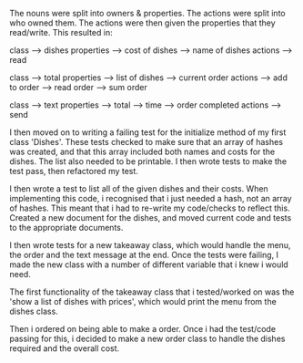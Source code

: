 The nouns were split into owners & properties.
The actions were split into who owned them.
The actions were then given the properties that they read/write.
This resulted in:

class       --> dishes
properties  --> cost of dishes
            --> name of dishes
actions     --> read

class       --> total
properties  --> list of dishes
            --> current order
actions     --> add to order
            --> read order
            --> sum order

class       --> text
properties  --> total
            --> time
            --> order completed
actions     --> send


I then moved on to writing a failing test for the initialize method of my first class 'Dishes'. These tests checked to make sure that an array of hashes was created, and that this array included both names and costs for the dishes. The list also needed to be printable.
I then wrote tests to make the test pass, then refactored my test.

I then wrote a test to list all of the given dishes and their costs. When implementing this code, i recognised that i just needed a hash, not an array of hashes. This meant that i had to re-write my code/checks to reflect this.
Created a new document for the dishes, and moved current code and tests to the appropriate documents.

I then wrote tests for a new takeaway class, which would handle the menu, the order and the text message at the end. Once the tests were failing, I made the new class with a number of different variable that i knew i would need.

The first functionality of the takeaway class that i tested/worked on was the 'show  a list of dishes with prices', which would print the menu from the dishes class.

Then i ordered on being able to make a order. Once i had the test/code passing for this, i decided to make a new order class to handle the dishes required and the overall cost. 
